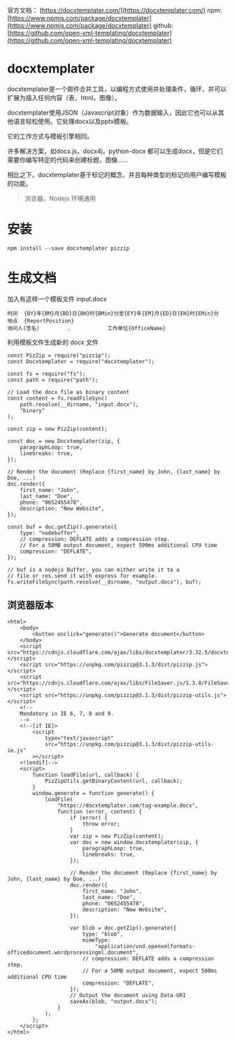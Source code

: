 

官方文档： [https://docxtemplater.com/](https://docxtemplater.com/)
npm: [https://www.npmjs.com/package/docxtemplater](https://www.npmjs.com/package/docxtemplater)
github: [https://github.com/open-xml-templating/docxtemplater](https://github.com/open-xml-templating/docxtemplater)




# docxtemplater

docxtemplater是一个邮件合并工具，以编程方式使用并处理条件，循环，并可以扩展为插入任何内容（表，html，图像）。

docxtemplater使用JSON（Javascript对象）作为数据输入，因此它也可以从其他语言轻松使用。它处理docx以及pptx模板。

它的工作方式与模板引擎相同。

许多解决方案，如docx.js，docx4j，python-docx 都可以生成docx，但是它们需要你编写特定的代码来创建标题，图像......

相比之下，docxtemplater基于标记的概念，并且每种类型的标记向用户编写模板的功能。


> 浏览器，Nodejs 环境通用


# 安装

```
npm install --save docxtemplater pizzip
```


# 生成文档

加入有这样一个模板文件 input.docx
```
时间	{BY}年{BM}月{BD}日{BH}时{BMin}分至{EY}年{EM}月{ED}日{EH}时{EMin}分
地点	{ReportPosition}                                                             
询问人(签名)			、			工作单位{OfficeName}   
```

利用模板文件生成新的 docx 文件
```
const PizZip = require("pizzip");
const Docxtemplater = require("docxtemplater");

const fs = require("fs");
const path = require("path");

// Load the docx file as binary content
const content = fs.readFileSync(
    path.resolve(__dirname, "input.docx"),
    "binary"
);

const zip = new PizZip(content);

const doc = new Docxtemplater(zip, {
    paragraphLoop: true,
    linebreaks: true,
});

// Render the document (Replace {first_name} by John, {last_name} by Doe, ...)
doc.render({
    first_name: "John",
    last_name: "Doe",
    phone: "0652455478",
    description: "New Website",
});

const buf = doc.getZip().generate({
    type: "nodebuffer",
    // compression: DEFLATE adds a compression step.
    // For a 50MB output document, expect 500ms additional CPU time
    compression: "DEFLATE",
});

// buf is a nodejs Buffer, you can either write it to a
// file or res.send it with express for example.
fs.writeFileSync(path.resolve(__dirname, "output.docx"), buf);
```


## 浏览器版本
```
<html>
    <body>
        <button onclick="generate()">Generate document</button>
    </body>
    <script src="https://cdnjs.cloudflare.com/ajax/libs/docxtemplater/3.32.5/docxtemplater.js"></script>
    <script src="https://unpkg.com/pizzip@3.1.3/dist/pizzip.js"></script>
    <script src="https://cdnjs.cloudflare.com/ajax/libs/FileSaver.js/1.3.8/FileSaver.js"></script>
    <script src="https://unpkg.com/pizzip@3.1.3/dist/pizzip-utils.js"></script>
    <!--
    Mandatory in IE 6, 7, 8 and 9.
    -->
    <!--[if IE]>
        <script
            type="text/javascript"
            src="https://unpkg.com/pizzip@3.1.3/dist/pizzip-utils-ie.js"
        ></script>
    <![endif]-->
    <script>
        function loadFile(url, callback) {
            PizZipUtils.getBinaryContent(url, callback);
        }
        window.generate = function generate() {
            loadFile(
                "https://docxtemplater.com/tag-example.docx",
                function (error, content) {
                    if (error) {
                        throw error;
                    }
                    var zip = new PizZip(content);
                    var doc = new window.docxtemplater(zip, {
                        paragraphLoop: true,
                        linebreaks: true,
                    });

                    // Render the document (Replace {first_name} by John, {last_name} by Doe, ...)
                    doc.render({
                        first_name: "John",
                        last_name: "Doe",
                        phone: "0652455478",
                        description: "New Website",
                    });

                    var blob = doc.getZip().generate({
                        type: "blob",
                        mimeType:
                            "application/vnd.openxmlformats-officedocument.wordprocessingml.document",
                        // compression: DEFLATE adds a compression step.
                        // For a 50MB output document, expect 500ms additional CPU time
                        compression: "DEFLATE",
                    });
                    // Output the document using Data-URI
                    saveAs(blob, "output.docx");
                }
            );
        };
    </script>
</html>

```